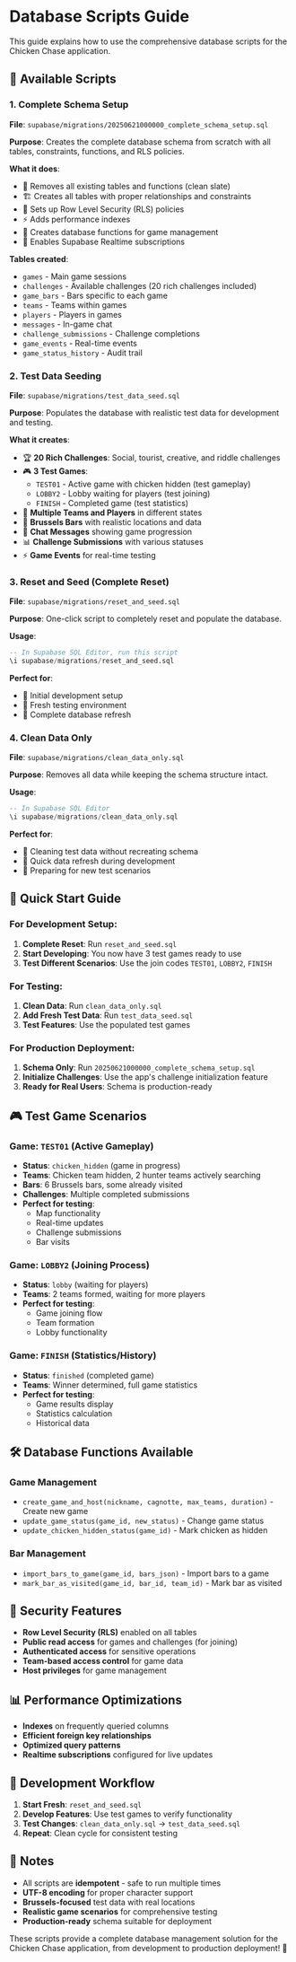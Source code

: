 # Database Scripts Guide

This guide explains how to use the comprehensive database scripts for the Chicken Chase application.

## 📁 Available Scripts

### 1. Complete Schema Setup
**File**: `supabase/migrations/20250621000000_complete_schema_setup.sql`

**Purpose**: Creates the complete database schema from scratch with all tables, constraints, functions, and RLS policies.

**What it does**:
- 🧹 Removes all existing tables and functions (clean slate)
- 🏗️ Creates all tables with proper relationships and constraints
- 🔐 Sets up Row Level Security (RLS) policies
- ⚡ Adds performance indexes
- 🔧 Creates database functions for game management
- 📡 Enables Supabase Realtime subscriptions

**Tables created**:
- `games` - Main game sessions
- `challenges` - Available challenges (20 rich challenges included)
- `game_bars` - Bars specific to each game
- `teams` - Teams within games
- `players` - Players in games
- `messages` - In-game chat
- `challenge_submissions` - Challenge completions
- `game_events` - Real-time events
- `game_status_history` - Audit trail

### 2. Test Data Seeding
**File**: `supabase/migrations/test_data_seed.sql`

**Purpose**: Populates the database with realistic test data for development and testing.

**What it creates**:
- 🏆 **20 Rich Challenges**: Social, tourist, creative, and riddle challenges
- 🎮 **3 Test Games**:
  - `TEST01` - Active game with chicken hidden (test gameplay)
  - `LOBBY2` - Lobby waiting for players (test joining)
  - `FINISH` - Completed game (test statistics)
- 👥 **Multiple Teams and Players** in different states
- 🍺 **Brussels Bars** with realistic locations and data
- 💬 **Chat Messages** showing game progression
- 📊 **Challenge Submissions** with various statuses
- ⚡ **Game Events** for real-time testing

### 3. Reset and Seed (Complete Reset)
**File**: `supabase/migrations/reset_and_seed.sql`

**Purpose**: One-click script to completely reset and populate the database.

**Usage**:
```sql
-- In Supabase SQL Editor, run this script
\i supabase/migrations/reset_and_seed.sql
```

**Perfect for**:
- 🚀 Initial development setup
- 🧪 Fresh testing environment
- 🔄 Complete database refresh

### 4. Clean Data Only
**File**: `supabase/migrations/clean_data_only.sql`

**Purpose**: Removes all data while keeping the schema structure intact.

**Usage**:
```sql
-- In Supabase SQL Editor
\i supabase/migrations/clean_data_only.sql
```

**Perfect for**:
- 🧹 Cleaning test data without recreating schema
- 🔄 Quick data refresh during development
- 🧪 Preparing for new test scenarios

## 🚀 Quick Start Guide

### For Development Setup:
1. **Complete Reset**: Run `reset_and_seed.sql`
2. **Start Developing**: You now have 3 test games ready to use
3. **Test Different Scenarios**: Use the join codes `TEST01`, `LOBBY2`, `FINISH`

### For Testing:
1. **Clean Data**: Run `clean_data_only.sql`
2. **Add Fresh Test Data**: Run `test_data_seed.sql`
3. **Test Features**: Use the populated test games

### For Production Deployment:
1. **Schema Only**: Run `20250621000000_complete_schema_setup.sql`
2. **Initialize Challenges**: Use the app's challenge initialization feature
3. **Ready for Real Users**: Schema is production-ready

## 🎮 Test Game Scenarios

### Game: `TEST01` (Active Gameplay)
- **Status**: `chicken_hidden` (game in progress)
- **Teams**: Chicken team hidden, 2 hunter teams actively searching
- **Bars**: 6 Brussels bars, some already visited
- **Challenges**: Multiple completed submissions
- **Perfect for testing**: 
  - Map functionality
  - Real-time updates
  - Challenge submissions
  - Bar visits

### Game: `LOBBY2` (Joining Process)
- **Status**: `lobby` (waiting for players)
- **Teams**: 2 teams formed, waiting for more players
- **Perfect for testing**:
  - Game joining flow
  - Team formation
  - Lobby functionality

### Game: `FINISH` (Statistics/History)
- **Status**: `finished` (completed game)
- **Teams**: Winner determined, full game statistics
- **Perfect for testing**:
  - Game results display
  - Statistics calculation
  - Historical data

## 🛠️ Database Functions Available

### Game Management
- `create_game_and_host(nickname, cagnotte, max_teams, duration)` - Create new game
- `update_game_status(game_id, new_status)` - Change game status
- `update_chicken_hidden_status(game_id)` - Mark chicken as hidden

### Bar Management
- `import_bars_to_game(game_id, bars_json)` - Import bars to a game
- `mark_bar_as_visited(game_id, bar_id, team_id)` - Mark bar as visited

## 🔐 Security Features

- **Row Level Security (RLS)** enabled on all tables
- **Public read access** for games and challenges (for joining)
- **Authenticated access** for sensitive operations
- **Team-based access control** for game data
- **Host privileges** for game management

## 📊 Performance Optimizations

- **Indexes** on frequently queried columns
- **Efficient foreign key relationships**
- **Optimized query patterns**
- **Realtime subscriptions** configured for live updates

## 🧪 Development Workflow

1. **Start Fresh**: `reset_and_seed.sql`
2. **Develop Features**: Use test games to verify functionality
3. **Test Changes**: `clean_data_only.sql` → `test_data_seed.sql`
4. **Repeat**: Clean cycle for consistent testing

## 📝 Notes

- All scripts are **idempotent** - safe to run multiple times
- **UTF-8 encoding** for proper character support
- **Brussels-focused** test data with real locations
- **Realistic game scenarios** for comprehensive testing
- **Production-ready** schema suitable for deployment

These scripts provide a complete database management solution for the Chicken Chase application, from development to production deployment! 🎉
